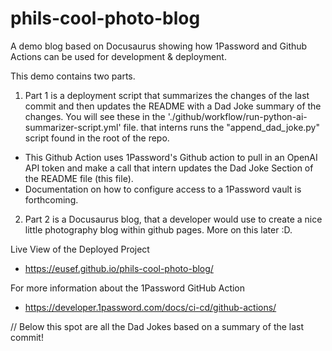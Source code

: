 # phils-cool-photo-blog

A demo blog based on Docusaurus showing how 1Password and Github Actions can be used for development &amp; deployment.

This demo contains two parts.

1. Part 1 is a deployment script that summarizes the changes of the last commit and then updates the README with a Dad Joke summary of the changes. You will see these in the './github/workflow/run-python-ai-summarizer-script.yml' file. that interns runs the "append_dad_joke.py" script found in the root of the repo.

- This Github Action uses 1Password's Github action to pull in an OpenAI API token and make a call that intern updates the Dad Joke Section of the README file (this file).
- Documentation on how to configure access to a 1Password vault is forthcoming.

2. Part 2 is a Docusaurus blog, that a developer would use to create a nice little photography blog within github pages. More on this later :D.

Live View of the Deployed Project
- https://eusef.github.io/phils-cool-photo-blog/

For more information about the 1Password GitHub Action

- https://developer.1password.com/docs/ci-cd/github-actions/

// Below this spot are all the Dad Jokes based on a summary of the last commit!

